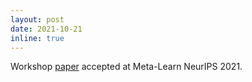 ```yaml
---
layout: post
date: 2021-10-21
inline: true
---
```


Workshop [paper](https://arxiv.org/abs/2009.04806) accepted at Meta-Learn NeurIPS 2021.

